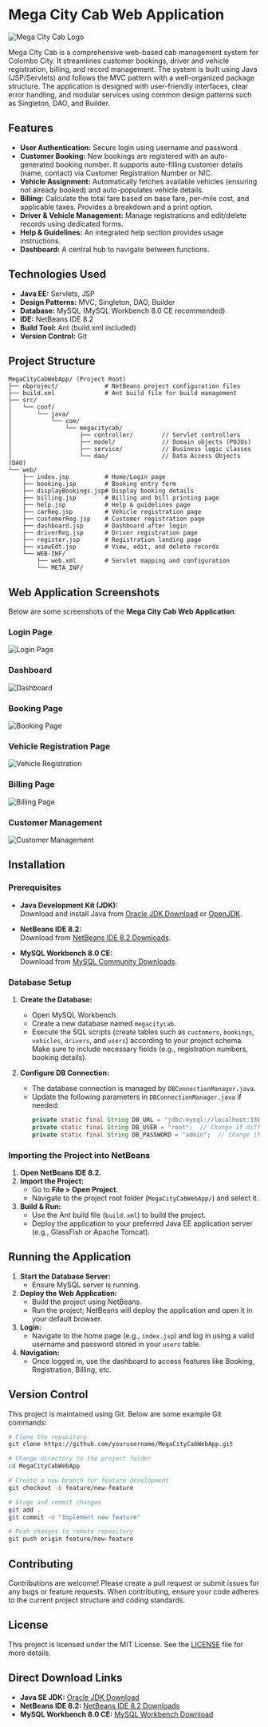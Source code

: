 # Mega City Cab Web Application

![Mega City Cab Logo](img/MCC.png)

Mega City Cab is a comprehensive web-based cab management system for Colombo City. It streamlines customer bookings, driver and vehicle registration, billing, and record management. The system is built using Java (JSP/Servlets) and follows the MVC pattern with a well-organized package structure. The application is designed with user-friendly interfaces, clear error handling, and modular services using common design patterns such as Singleton, DAO, and Builder.

## Features

- **User Authentication:** Secure login using username and password.
- **Customer Booking:** New bookings are registered with an auto-generated booking number. It supports auto-filling customer details (name, contact) via Customer Registration Number or NIC.
- **Vehicle Assignment:** Automatically fetches available vehicles (ensuring not already booked) and auto-populates vehicle details.
- **Billing:** Calculate the total fare based on base fare, per-mile cost, and applicable taxes. Provides a breakdown and a print option.
- **Driver & Vehicle Management:** Manage registrations and edit/delete records using dedicated forms.
- **Help & Guidelines:** An integrated help section provides usage instructions.
- **Dashboard:** A central hub to navigate between functions.

## Technologies Used

- **Java EE:** Servlets, JSP
- **Design Patterns:** MVC, Singleton, DAO, Builder
- **Database:** MySQL (MySQL Workbench 8.0 CE recommended)
- **IDE:** NetBeans IDE 8.2
- **Build Tool:** Ant (build.xml included)
- **Version Control:** Git

## Project Structure

```
MegaCityCabWebApp/ (Project Root)
├── nbproject/             # NetBeans project configuration files
├── build.xml              # Ant build file for build management
├── src/
│   └── conf/
│       └── java/
│           └── com/
│               └── megacitycab/
│                   ├── controller/        // Servlet controllers
│                   ├── model/             // Domain objects (POJOs)
│                   ├── service/           // Business logic classes
│                   └── dao/               // Data Access Objects (DAO)
└── web/
    ├── index.jsp          # Home/Login page
    ├── booking.jsp        # Booking entry form
    ├── displayBookings.jsp# Display booking details
    ├── billing.jsp        # Billing and bill printing page
    ├── help.jsp           # Help & guidelines page
    ├── carReg.jsp         # Vehicle registration page
    ├── customerReg.jsp    # Customer registration page
    ├── dashboard.jsp      # Dashboard after login
    ├── driverReg.jsp      # Driver registration page
    ├── register.jsp       # Registration landing page
    ├── viewEdt.jsp        # View, edit, and delete records
    └── WEB-INF/
        ├── web.xml        # Servlet mapping and configuration
        └── META_INF/
```

## Web Application Screenshots

Below are some screenshots of the **Mega City Cab Web Application**:

### Login Page
![Login Page](screenshots/login.png)

### Dashboard
![Dashboard](screenshots/dashboard.png)

### Booking Page
![Booking Page](screenshots/booking.png)

### Vehicle Registration Page
![Vehicle Registration](screenshots/vehicle_registration.png)

### Billing Page
![Billing Page](screenshots/billing.png)

### Customer Management
![Customer Management](screenshots/customer_management.png)

## Installation

### Prerequisites

- **Java Development Kit (JDK):**  
  Download and install Java from [Oracle JDK Download](https://www.oracle.com/java/technologies/javase-downloads.html) or [OpenJDK](https://openjdk.java.net/install/).

- **NetBeans IDE 8.2:**  
  Download from [NetBeans IDE 8.2 Downloads](https://netbeans.apache.org/download/nb82/nb82.html).

- **MySQL Workbench 8.0 CE:**  
  Download from [MySQL Community Downloads](https://dev.mysql.com/downloads/workbench/).

### Database Setup

1. **Create the Database:**
   - Open MySQL Workbench.
   - Create a new database named `megacitycab`.
   - Execute the SQL scripts (create tables such as `customers`, `bookings`, `vehicles`, `drivers`, and `users`) according to your project schema. Make sure to include necessary fields (e.g., registration numbers, booking details).

2. **Configure DB Connection:**
   - The database connection is managed by `DBConnectionManager.java`.
   - Update the following parameters in `DBConnectionManager.java` if needed:
     ```java
     private static final String DB_URL = "jdbc:mysql://localhost:3306/megacitycab?useSSL=false&serverTimezone=UTC";
     private static final String DB_USER = "root";  // Change if different
     private static final String DB_PASSWORD = "admin";  // Change if different
     ```

### Importing the Project into NetBeans

1. **Open NetBeans IDE 8.2.**
2. **Import the Project:**
   - Go to **File > Open Project**.
   - Navigate to the project root folder (`MegaCityCabWebApp/`) and select it.
3. **Build & Run:**
   - Use the Ant build file (`build.xml`) to build the project.
   - Deploy the application to your preferred Java EE application server (e.g., GlassFish or Apache Tomcat).

## Running the Application

1. **Start the Database Server:**
   - Ensure MySQL server is running.
2. **Deploy the Web Application:**
   - Build the project using NetBeans.
   - Run the project; NetBeans will deploy the application and open it in your default browser.
3. **Login:**
   - Navigate to the home page (e.g., `index.jsp`) and log in using a valid username and password stored in your `users` table.
4. **Navigation:**
   - Once logged in, use the dashboard to access features like Booking, Registration, Billing, etc.

## Version Control

This project is maintained using Git. Below are some example Git commands:

```bash
# Clone the repository
git clone https://github.com/yourusername/MegaCityCabWebApp.git

# Change directory to the project folder
cd MegaCityCabWebApp

# Create a new branch for feature development
git checkout -b feature/new-feature

# Stage and commit changes
git add .
git commit -m "Implement new feature"

# Push changes to remote repository
git push origin feature/new-feature
```

## Contributing

Contributions are welcome! Please create a pull request or submit issues for any bugs or feature requests. When contributing, ensure your code adheres to the current project structure and coding standards.

## License

This project is licensed under the MIT License. See the [LICENSE](LICENSE) file for more details.

## Direct Download Links

- **Java SE JDK:** [Oracle JDK Download](https://www.oracle.com/java/technologies/javase-downloads.html)
- **NetBeans IDE 8.2:** [NetBeans IDE 8.2 Downloads](https://netbeans.apache.org/download/nb82/nb82.html)
- **MySQL Workbench 8.0 CE:** [MySQL Workbench Download](https://dev.mysql.com/downloads/workbench/)
